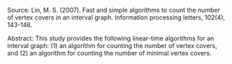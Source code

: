 
Source: Lin, M. S. (2007). Fast and simple algorithms to count the number of vertex covers in an interval graph. Information processing letters, 102(4), 143-146.

Abstract: This study provides the following linear-time algorithms for an interval graph: (1) an algorithm for counting the number of vertex covers, and (2) an algorithm for counting the number of minimal vertex covers. 
